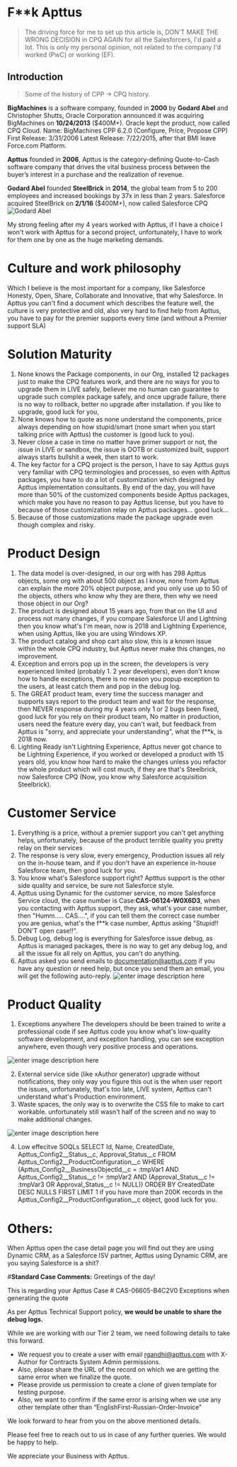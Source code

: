 # F**k Apttus
> The driving force for me to set up this article is, DON'T MAKE THE WRONG DECISION in CPQ AGAIN for all the Salesforcers, I'd paid a lot.
> This is only my personal opinion, not related to the company I'd worked (PwC) or working (EF).

## Introduction
>Some of the history of CPP -> CPQ history.

**BigMachines** is a software company, founded in **2000** by **Godard Abel** and Christopher Shutts, Oracle Corporation announced it was acquiring BigMachines on **10/24/2013** ($400M+). Oracle kept the product, now called CPQ Cloud.
Name: BigMachines CPP 6.2.0 (Configure, Price, Propose CPP)
First Release: 3/31/2006
Latest Release: 7/22/2015, after that BMI leave Force.com Platform.

**Apttus** founded in **2006**, Apttus is the category-defining Quote-to-Cash software company that drives the vital business process between the buyer’s interest in a purchase and the realization of revenue.

**Godard Abel** founded **SteelBrick** in **2014**, the global team from 5 to 200 employees and increased bookings by 37x in less than 2 years. Salesforce acquired SteelBrick on **2/1/16** ($400M+), now called Salesforce CPQ
![Godard Abel](https://media.licdn.com/dms/image/C4E03AQHJCbLb0BaCxA/profile-displayphoto-shrink_800_800/0?e=1542240000&v=beta&t=4Gf8tsWFgol6aWk5QzM_uWsUNBlsUcofuSmB2I5tX5E)

My strong feeling after my 4 years worked with Apttus, if I have a choice I won't work with Apttus for a second project, unfortunately, I have to work for them one by one as the huge marketing demands.

# Culture and work philosophy
Which I believe is the most important for a company, like Salesforce Honesty, Open, Share, Collaborate and Innovative, that why Salesforce.
In Apttus you can't find a document which describes the feature well, the culture is very protective and old, also very hard to find help from Apttus, you have to pay for the premier supports every time (and without a Premier support SLA)

# Solution Maturity
1. None knows the Package components, in our Org, installed 12 packages just to make the CPQ features work, and there are no ways for you to upgrade them in LIVE safely, believer me no human can guarantee to upgrade such complex package safely, and once upgrade failure, there is no way to rollback, better no upgrade after installation. if you like to upgrade, good luck for you,
2. None knows how to quote as none understand the components, price always depending on how stupid/smart (none smart when you start talking price with Apttus) the customer is (good luck to you).
3. Never close a case in time no matter have primer support or not, the issue in LIVE or sandbox, the issue is OOTB or customized built, support always starts bullshit a week, then start to work.
4. The key factor for a CPQ project is the person, I have to say Apttus guys very familiar with CPQ terminologies and processes, so even with Apttus packages, you have to do a lot of customization which designed by Apttus implementation consultants. By end of the day, you will have more than 50% of the customized components beside Apttus packages, which make you have no reason to pay Apttus license, but you have to because of those customization relay on Apttus packages... good luck...
5. Because of those customizations made the package upgrade even though complex and risky.

# Product Design
1. The data model is over-designed, in our org with has 298 Apttus objects, some org with about 500 object as I know, none from Apttus can explain the more 20% object purpose, and you only use up to 50 of the objects, others who know why they are there, then why we need those object in our Org?
2. The product is designed about 15 years ago, from that on the UI and process not many changes, if you compare Salesforce UI and Lightning then you know what's I'm mean, now is 2018 and Lightning Experience, when using Apttus, like you are using Windows XP.
3. The product catalog and shop cart also slow, this is a known issue within the whole CPQ industry, but Apttus never make this changes, no improvement.
4. Exception and errors pop up in the screen, the developers is very experienced limited (probably 1. 2 year developers), even don't know how to handle exceptions, there is no reason you popup exception to the users, at least catch them and pop in the debug log.
5. The GREAT product team, every time the success manager and supports says report to the product team and wait for the response, then NEVER response during my 4 years only 1 or 2 bugs been fixed, good luck for you rely on their product team, No matter in production, users need the feature every day, you can't wait, but feedback from Apttus is "sorry, and appreciate your understanding", what the f**k, is 2018 now.
6. Lighting Ready isn't Lightning Experience, Apttus never got chance to be Lightning Experience, if you worked or developed a product with 15 years old, you know how hard to make the changes unless you refactor the whole product which will cost much, if they are that's Steelbrick, now Salesforce CPQ (Now, you know why Salesforce acquisition Steelbrick).

# Customer Service
1. Everything is a price, without a premier support you can't get anything helps, unfortunately, because of the product terrible quality you pretty relay on their services
2. The response is very slow, every emergency, Production issues all rely on the in-house team, and if you don't have an experience in-house Salesforce team, then good luck for you.
3. You know what's Salesforce support right? Aptttus support is the other side quality and service, be sure not Salesforce style.
4. Apttus using Dynamic for the customer service, no more Salesforce Service cloud, the case number is Case:**CAS-06124-W0X6D3**, when you contacting with Apttus support, they ask, what's your case number, then "Humm..... CAS....", if you can tell them the correct case number you are genius, what's the f**k case number, Apttus asking "Stupid!! DON'T open case!!".
5. Debug Log, debug log is everything for Salesforce issue debug, as Apttus is managed packages, there is no way to get any debug log, and all the issue fix all rely on Apttus, you can't do anything.
6. Apttus asked you send emails to documentation@apttus.com if you have any question or need help, but once you send them an email, you will get the following auto-reply.
![enter image description here](https://lh3.googleusercontent.com/b0a4YSgSFfb-MTltWeByrmLNDtv7_jcb-yHrOp_wfy_hR7-FIxONNqnma6MeDBjQU6yQnOIeRNzU)

# Product Quality
1. Exceptions anywhere
The developers should be been trained to write a professional code if see Apttus code you know what's low-quality software development, and exception handling, you can see exception anywhere, even though very positive process and operations.

![enter image description here](https://lh3.googleusercontent.com/J1o1t5t7O_sp5NKR1-DuL5Y019PDtvxsahloS9ebiNhviEO17MA4nUj18eSYNvIjJPSSETyXGu1R)

2. External service side (like xAuthor generator) upgrade without notifications, they only way you figure this out is the when user report the issues, unfortunately, that's too late, LIVE system, Apttus can't understand what's Production environment.
3. Waste spaces, the only way is to overwrite the CSS file to make to cart workable. unfortunately still wasn't half of the screen and no way to make additional changes.

![enter image description here](https://lh3.googleusercontent.com/Re8U9gh32D4g8w9POFJMkrJqyct1shFk5nLOSJMv6LeBih0tVaCRCoF4YLT54qq5tkm6lpHSl41U)

4. Low effecitve SOQLs
    SELECT Id, Name, CreatedDate, Apttus_Config2__Status__c, Approval_Status__c
FROM Apttus_Config2__ProductConfiguration__c
WHERE (Apttus_Config2__BusinessObjectId__c = :tmpVar1
    AND Apttus_Config2__Status__c != :tmpVar2
    AND (Approval_Status__c != :tmpVar3 OR Approval_Status__c != NULL))
ORDER BY CreatedDate DESC NULLS FIRST LIMIT 1
if you have more than 200K records in the Apttus_Config2__ProductConfiguration__c object, good luck for you.



# Others:
When Apttus open the case detail page you will find out they are using Dynamic CRM, as a Salesforce ISV partner, Apttus using Dynamic CRM, are you saying Salesforce is a shit?


#**Standard Case Comments:**
Greetings of the day!

This is regarding your Apttus Case # CAS-06605-B4C2V0 Exceptions when generating the quote

As per Apttus Technical Support policy, **we would be unable to share the debug logs.**

While we are working with our Tier 2 team, we need following details to take this forward.

- We request you to create a user with email rgandhi@apttus.com with X-Author for Contracts System Admin permissions.  
- Also, please share the URL of the record on which we are getting the same error when we finalize the quote.  
- Please provide us permission to create a clone of given template for testing purpose.  
- Also, we want to confirm if the same error is arising when we use any other template other than “EnglishFirst-Russian-Order-Invoice”

We look forward to hear from you on the above mentioned details.

Please feel free to reach out to us in case of any further queries. We would be happy to help.

We appreciate your Business with Apttus.


<!--stackedit_data:
eyJoaXN0b3J5IjpbMTE1MjAwNTMwNCwtNTI0ODQ4MjM1LDIwNj
U5ODg5MDEsLTE3MzM3MzEzODgsLTE2NjAyMTgwODAsLTIxNDYw
MzQ1MDYsNDQyOTU0MzQsLTIxMDI3OTYwMDcsNDA3MTkyMTE2LD
E5NDMwMjYxMCw3NTA4MjQ5NDYsLTY4MzQ1NzcyMCw1MjUwMjYy
OTIsNTY1NjgyNzQyLDY2Mjk2MDg5NSw1NjAzMzgxMDYsLTE0ND
Y4NDA1NjVdfQ==
-->
